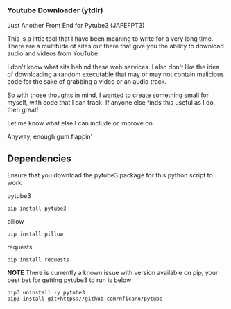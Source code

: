 ### Youtube Downloader (ytdlr)

Just Another Front End for Pytube3 (JAFEFPT3)

This is a little tool that I have been meaning to write for a very long time. There are a multitude of sites out there that give you the ability to download audio and videos from YouTube.

I don't know what sits behind these web services. I also don't like the idea of downloading a random executable that may or may not
contain malicious code for the sake of grabbing a video or an audio track.

So with those thoughts in mind, I wanted to create something small for myself, with code that I can track. If anyone else finds this useful as I do, then great!

Let me know what else I can include or improve on.

Anyway, enough gum flappin'

## Dependencies

Ensure that you download the pytube3 package for this python script to work

pytube3

```
pip install pytube3
```

pillow
```
pip install pillow
```

requests
```
pip install requests
```

**NOTE**
There is currently a known issue with version available on pip, your best bet for getting pytube3 to run is below
```
pip3 uninstall -y pytube3
pip3 install git+https://github.com/nficano/pytube
```
